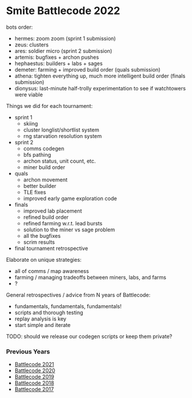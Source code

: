 # Smite Battlecode 2022

bots order:
- hermes: zoom zoom (sprint 1 submission)
- zeus: clusters
- ares: soldier micro (sprint 2 submission)
- artemis: bugfixes + archon pushes
- hephaestus: builders + labs + sages
- demeter: farming + improved build order (quals submission)
- athena: tighten everything up, much more intelligent build order (finals submission)
- dionysus: last-minute half-trolly experimentation to see if watchtowers were viable

Things we did for each tournament:
- sprint 1
  - skiing
  - cluster longlist/shortlist system
  - rng starvation resolution system
- sprint 2
  - comms codegen
  - bfs pathing
  - archon status, unit count, etc.
  - miner build order
- quals
  - archon movement
  - better builder
  - TLE fixes
  - improved early game exploration code
- finals
  - improved lab placement
  - refined build order
  - refined farming w.r.t. lead bursts
  - solution to the miner vs sage problem
  - all the bugfixes
  - scrim results
- final tournament retrospective

Elaborate on unique strategies:
- all of comms / map awareness
- farming / managing tradeoffs between miners, labs, and farms
- ?

General retrospectives / advice from N years of Battlecode:
- fundamentals, fundamentals, fundamentals!
- scripts and thorough testing
- replay analysis is key
- start simple and iterate

TODO: should we release our codegen scripts or keep them private?

### Previous Years

- [Battlecode 2021](https://github.com/mvpatel2000/Battlecode2021)
- [Battlecode 2020](https://github.com/mvpatel2000/Battlecode2020)
- [Battlecode 2019](https://github.com/mvpatel2000/Battlecode2019)
- [Battlecode 2018](https://github.com/mvpatel2000/battlecode-2018-smite)
- [Battlecode 2017](https://github.com/nthistle/battlecode-2017-segfault)

